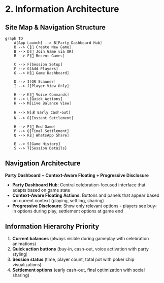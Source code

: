 # 2. Information Architecture

## Site Map & Navigation Structure

```mermaid
graph TD
    A[App Launch] --> B[Party Dashboard Hub]
    B --> C[🎉 Create New Game]
    B --> D[📱 Join Game via QR]
    B --> E[🎲 Recent Games]
    
    C --> F[Session Setup]
    F --> G[Add Players]
    G --> H[🚀 Game Dashboard]
    
    D --> I[QR Scanner]
    I --> J[Player View Only]
    
    H --> K[🎤 Voice Commands]
    H --> L[Quick Actions]
    H --> M[Live Balance View]
    
    H --> N[💰 Early Cash-out]
    N --> O[Instant Settlement]
    
    H --> P[🏁 End Game]
    P --> Q[Final Settlement]
    Q --> R[📱 WhatsApp Share]
    
    E --> S[Game History]
    S --> T[Session Details]
```

## Navigation Architecture
**Party Dashboard + Context-Aware Floating + Progressive Disclosure**

- **Party Dashboard Hub**: Central celebration-focused interface that adapts based on game state
- **Context-Aware Floating Actions**: Buttons and panels that appear based on current context (playing, settling, sharing)
- **Progressive Disclosure**: Show only relevant options - players see buy-in options during play, settlement options at game end

## Information Hierarchy Priority
1. **Current balances** (always visible during gameplay with celebration animations)
2. **Quick action buttons** (buy-in, cash-out, voice activation with party styling)
3. **Session status** (time, player count, total pot with poker chip visualizations)
4. **Settlement options** (early cash-out, final optimization with social sharing)
